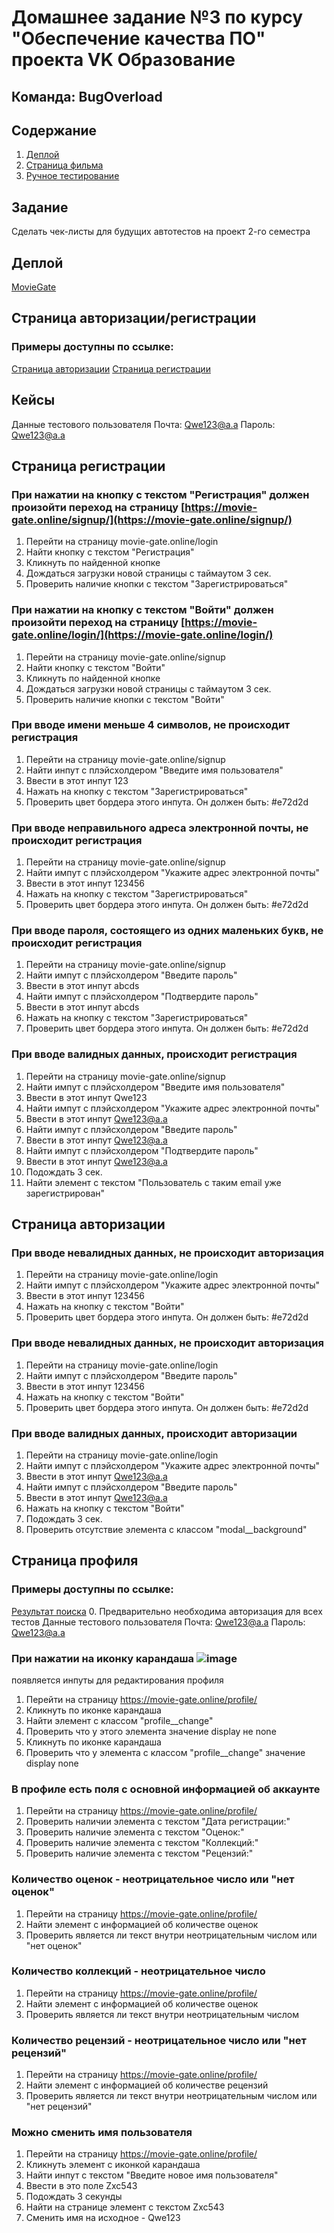 # Домашнее задание №3 по курсу "Обеспечение качества ПО" проекта VK Образование
## Команда: **BugOverload**
 
## Содержание

1. [Деплой](#деплой)
2. [Страница фильма](#задание)
3. [Ручное тестирование](#ручное-тестирование)

## Задание
Сделать чек-листы для будущих автотестов на проект 2-го семестра

## Деплой
[MovieGate](https://movie-gate.online/)

## Страница авторизации/регистрации
### Примеры доступны по ссылке:
[Страница авторизации](https://movie-gate.online/login/)
[Страница регистрации](https://movie-gate.online/signup/)

## Кейсы
Данные тестового пользователя
Почта: Qwe123@a.a
Пароль: Qwe123@a.a

## Страница регистрации

### При нажатии на кнопку с текстом "Регистрация" должен произойти переход на страницу [https://movie-gate.online/signup/](https://movie-gate.online/signup/)
1. Перейти на страницу movie-gate.online/login
2. Найти кнопку с текстом "Регистрация"
3. Кликнуть по найденной кнопке
4. Дождаться загрузки новой страницы с таймаутом 3 сек.
5. Проверить наличие кнопки с текстом "Зарегистрироваться"

### При нажатии на кнопку с текстом "Войти" должен произойти переход на страницу [https://movie-gate.online/login/](https://movie-gate.online/login/)
1. Перейти на страницу movie-gate.online/signup
2. Найти кнопку с текстом "Войти"
3. Кликнуть по найденной кнопке
4. Дождаться загрузки новой страницы с таймаутом 3 сек.
5. Проверить наличие кнопки с текстом "Войти"

### При вводе имени меньше 4 символов, не происходит регистрация
1. Перейти на страницу movie-gate.online/signup
2. Найти инпут с плэйсхолдером "Введите имя пользователя"
3. Ввести в этот инпут 123
4. Нажать на кнопку с текстом "Зарегистрироваться"
5. Проверить цвет бордера этого инпута. Он должен быть: #e72d2d

### При вводе неправильного адреса электронной почты, не происходит регистрация
1. Перейти на страницу movie-gate.online/signup
2. Найти импут с плэйсхолдером "Укажите адрес электронной почты"
3. Ввести в этот инпут 123456
4. Нажать на кнопку с текстом "Зарегистрироваться"
5. Проверить цвет бордера этого инпута. Он должен быть: #e72d2d

### При вводе пароля, состоящего из одних маленьких букв, не происходит регистрация
1. Перейти на страницу movie-gate.online/signup
2. Найти импут с плэйсхолдером "Введите пароль"
3. Ввести в этот инпут abcds
4. Найти импут с плэйсхолдером "Подтвердите пароль"
5. Ввести в этот инпут abcds
6. Нажать на кнопку с текстом "Зарегистрироваться"
7. Проверить цвет бордера этого инпута. Он должен быть: #e72d2d

### При вводе валидных данных, происходит регистрация
1. Перейти на страницу movie-gate.online/signup
2. Найти импут с плэйсхолдером "Введите имя пользователя"
3. Ввести в этот инпут Qwe123
4. Найти импут с плэйсхолдером "Укажите адрес электронной почты"
5. Ввести в этот инпут Qwe123@a.a
6. Найти импут с плэйсхолдером "Введите пароль"
7. Ввести в этот инпут Qwe123@a.a
8. Найти импут с плэйсхолдером "Подтвердите пароль"
9. Ввести в этот инпут Qwe123@a.a
10. Подождать 3 сек.
11. Найти элемент с текстом "Пользователь с таким email уже зарегистрирован"

## Страница авторизации

### При вводе невалидных данных, не происходит авторизация
1. Перейти на страницу movie-gate.online/login
2. Найти импут с плэйсхолдером "Укажите адрес электронной почты"
3. Ввести в этот инпут 123456
4. Нажать на кнопку с текстом "Войти"
5. Проверить цвет бордера этого инпута. Он должен быть: #e72d2d

### При вводе невалидных данных, не происходит авторизация
1. Перейти на страницу movie-gate.online/login
2. Найти импут с плэйсхолдером "Введите пароль"
3. Ввести в этот инпут 123456
4. Нажать на кнопку с текстом "Войти"
5. Проверить цвет бордера этого инпута. Он должен быть: #e72d2d

### При вводе валидных данных, происходит авторизации
1. Перейти на страницу movie-gate.online/login
2. Найти импут с плэйсхолдером "Укажите адрес электронной почты"
3. Ввести в этот инпут Qwe123@a.a
4. Найти импут с плэйсхолдером "Введите пароль"
5. Ввести в этот инпут Qwe123@a.a
6. Нажать на кнопку с текстом "Войти"
7. Подождать 3 сек.
8. Проверить отсутствие элемента с классом "modal__background"

## Страница профиля
### Примеры доступны по ссылке:
[Результат поиска](https://movie-gate.online/profile/)
0. Предварительно необходима авторизация для всех тестов
Данные тестового пользователя
Почта: Qwe123@a.a
Пароль: Qwe123@a.a
 
### При нажатии на иконку карандаша ![image](https://github.com/Mike5535/homework-3-spring-2023/assets/84146116/f25bbade-15dd-4c85-b244-42b6fc230fa1)
 появляется инпуты для редактирования профиля
1. Перейти на страницу https://movie-gate.online/profile/
2. Кликнуть по иконке карандаша
3. Найти элемент с классом "profile__change"
4. Проверить что у этого элемента значение display не none
5. Кликнуть по иконке карандаша
6. Проверить что у элемента  с классом "profile__change" значение display none

### В профиле есть поля с основной информацией об аккаунте
1. Перейти на страницу https://movie-gate.online/profile/
2. Проверить наличии элемента с текстом "Дата регистрации:"
3. Проверить наличие элемента с текстом "Оценок:"
4. Проверить наличие элемента с текстом "Коллекций:"
5. Проверить наличие элемента с текстом "Рецензий:"

### Количество оценок - неотрицательное число или "нет оценок"
1. Перейти на страницу https://movie-gate.online/profile/
2. Найти элемент с информацией об количестве оценок
3. Проверить является ли текст внутри неотрицательным числом или "нет оценок"

### Количество коллекций - неотрицательное число
1. Перейти на страницу https://movie-gate.online/profile/
2. Найти элемент с информацией об количестве оценок
3. Проверить является ли текст внутри неотрицательным числом 

### Количество рецензий - неотрицательное число или "нет рецензий"
1. Перейти на страницу https://movie-gate.online/profile/
2. Найти элемент с информацией об количестве рецензий
3. Проверить является ли текст внутри неотрицательным числом или "нет рецензий"

### Можно сменить имя пользователя
1. Перейти на страницу https://movie-gate.online/profile/
2. Кликнуть элемент с иконкой карандаша
3. Найти инпут с текстом "Введите новое имя пользователя"
4. Ввести в это поле Zxc543
5. Подождать 3 секунды
6. Найти на странице элемент с текстом Zxc543
7. Сменить имя на исходное - Qwe123
